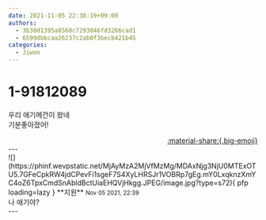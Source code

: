 ```yaml
---
date: 2021-11-05 22:38:19+09:00
authors:
  - 3b30d1395a8560c7293046fd3266cad1
  - 6599dbbcaa26237c2ab0f3becb421b45
categories:
  - Jiwon
---
```


# 1-91812089

<div class="post-container" markdown="1">
<div class="content-container md-sidebar__scrollwrap" markdown="1">

우리 애기메건이 왔네 <br>기분좋아졌어!

</div>
</div>

<div style="text-align: right;" markdown="1">
<a href="https://weverse.io/fromis9/fanpost/1-91812089" style="text-align: right;">:material-share:{.big-emoji}</a>
</div>
---

<div class="comments-container md-sidebar__scrollwrap" markdown="1">
<div class="comment" markdown="1">
<div class='id-container' markdown="1">
![](https://phinf.wevpstatic.net/MjAyMzA2MjVfMzMg/MDAxNjg3NjU0MTExOTU5.7GFeCpkRW4jdCPevFi1sgeF7S4XyLHRSJr1VOBRp7gEg.mY0LxqknzXmYC4oZ6TpxCmdSnAbldBctUiaEHQVjHkgg.JPEG/image.jpg?type=s72){ pfp loading=lazy }
**<span class="artist">지원</span>** <small>Nov 05 2021, 22:39</small><br>
</div>
<div class='comment-body' markdown="1">
나 애기야?
</div>
</div>
</div>
---
